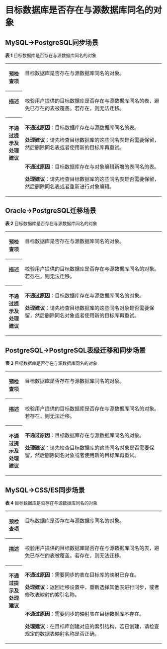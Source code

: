 # 目标数据库是否存在与源数据库同名的对象<a name="drs_03_040"></a>

## MySQL-\>PostgreSQL同步场景<a name="section20966122382318"></a>

**表 1**  目标数据库是否存在与源数据库同名的对象

<a name="table18108192214474"></a>
<table><tbody><tr id="row19108192294711"><th class="firstcol" valign="top" width="11%" id="mcps1.2.3.1.1"><p id="p191087222477"><a name="p191087222477"></a><a name="p191087222477"></a><strong id="b13108162214473"><a name="b13108162214473"></a><a name="b13108162214473"></a>预检查项</strong></p>
</th>
<td class="cellrowborder" valign="top" width="89%" headers="mcps1.2.3.1.1 "><p id="p01081022104711"><a name="p01081022104711"></a><a name="p01081022104711"></a>目标数据库是否存在与源数据库同名的对象。</p>
</td>
</tr>
<tr id="row3108132254714"><th class="firstcol" valign="top" width="11%" id="mcps1.2.3.2.1"><p id="p1710810224473"><a name="p1710810224473"></a><a name="p1710810224473"></a><strong id="b510892211472"><a name="b510892211472"></a><a name="b510892211472"></a>描述</strong></p>
</th>
<td class="cellrowborder" valign="top" width="89%" headers="mcps1.2.3.2.1 "><p id="p15372705185323"><a name="p15372705185323"></a><a name="p15372705185323"></a>校验用户提供的目标数据库是否存在与源数据库同名的表，避免已存在的表被覆盖。若存在，则无法迁移。</p>
</td>
</tr>
<tr id="row212432224711"><th class="firstcol" rowspan="2" valign="top" width="11%" id="mcps1.2.3.3.1"><p id="p1412462211472"><a name="p1412462211472"></a><a name="p1412462211472"></a><strong id="b111246227470"><a name="b111246227470"></a><a name="b111246227470"></a>不通过提示及<strong id="b117671048113514"><a name="b117671048113514"></a><a name="b117671048113514"></a>处理建议</strong></strong></p>
</th>
<td class="cellrowborder" valign="top" width="89%" headers="mcps1.2.3.3.1 "><p id="p18705213564"><a name="p18705213564"></a><a name="p18705213564"></a><strong id="b16814162110612"><a name="b16814162110612"></a><a name="b16814162110612"></a>不通过原因</strong>：目标数据库存在与源数据库同名的表。</p>
<p id="p2078920417274"><a name="p2078920417274"></a><a name="p2078920417274"></a><strong id="b478954113278"><a name="b478954113278"></a><a name="b478954113278"></a>处理建议</strong>：请先检查目标数据库的这些同名表是否需要保留，然后删除同名表或者使用新的目标库再重试。</p>
</td>
</tr>
<tr id="row18572038124010"><td class="cellrowborder" valign="top" headers="mcps1.2.3.3.1 "><p id="p171976884113"><a name="p171976884113"></a><a name="p171976884113"></a><strong id="b8197983412"><a name="b8197983412"></a><a name="b8197983412"></a>不通过原因</strong>：目标数据库存在与对象编辑新增的表同名的表。</p>
<p id="p132384614402"><a name="p132384614402"></a><a name="p132384614402"></a><strong id="b1032304610401"><a name="b1032304610401"></a><a name="b1032304610401"></a>处理建议</strong>：请先检查目标数据库的这些同名表是否需要保留，然后删除同名表或者重新进行对象编辑。</p>
</td>
</tr>
</tbody>
</table>

## Oracle-\>PostgreSQL迁移场景<a name="section1078084412520"></a>

**表 2**  目标数据库是否存在与源数据库同名的对象

<a name="table6780124411526"></a>
<table><tbody><tr id="row1178124425216"><th class="firstcol" valign="top" width="11%" id="mcps1.2.3.1.1"><p id="p0781144425219"><a name="p0781144425219"></a><a name="p0781144425219"></a><strong id="b1078116448527"><a name="b1078116448527"></a><a name="b1078116448527"></a>预检查项</strong></p>
</th>
<td class="cellrowborder" valign="top" width="89%" headers="mcps1.2.3.1.1 "><p id="p1781144414521"><a name="p1781144414521"></a><a name="p1781144414521"></a>目标数据库是否存在与源数据库同名的对象。</p>
</td>
</tr>
<tr id="row5781154475216"><th class="firstcol" valign="top" width="11%" id="mcps1.2.3.2.1"><p id="p1378164418521"><a name="p1378164418521"></a><a name="p1378164418521"></a><strong id="b7781174413524"><a name="b7781174413524"></a><a name="b7781174413524"></a>描述</strong></p>
</th>
<td class="cellrowborder" valign="top" width="89%" headers="mcps1.2.3.2.1 "><p id="p167816448524"><a name="p167816448524"></a><a name="p167816448524"></a>校验用户提供的目标数据库是否存在与源数据库同名的对象。若存在，则无法迁移。</p>
</td>
</tr>
<tr id="row1978194416522"><th class="firstcol" valign="top" width="11%" id="mcps1.2.3.3.1"><p id="p478112443526"><a name="p478112443526"></a><a name="p478112443526"></a><strong id="b87811447523"><a name="b87811447523"></a><a name="b87811447523"></a>不通过提示及<strong id="b47814443528"><a name="b47814443528"></a><a name="b47814443528"></a>处理建议</strong></strong></p>
</th>
<td class="cellrowborder" valign="top" width="89%" headers="mcps1.2.3.3.1 "><p id="p1278219445526"><a name="p1278219445526"></a><a name="p1278219445526"></a><strong id="b10782144475215"><a name="b10782144475215"></a><a name="b10782144475215"></a>不通过原因</strong>：目标数据库存在与源数据库同名的对象。</p>
<p id="p1778224411528"><a name="p1778224411528"></a><a name="p1778224411528"></a><strong id="b67821444105219"><a name="b67821444105219"></a><a name="b67821444105219"></a>处理建议</strong>：请先检查目标数据库的这些同名对象是否需要保留，然后删除同名对象或者使用新的目标库再重试。</p>
</td>
</tr>
</tbody>
</table>

## PostgreSQL-\>PostgreSQL表级迁移和同步场景<a name="section2077516173614"></a>

**表 3**  目标数据库是否存在与源数据库同名的对象

<a name="table839234883610"></a>
<table><tbody><tr id="row18392204817368"><th class="firstcol" valign="top" width="11%" id="mcps1.2.3.1.1"><p id="p153921648153617"><a name="p153921648153617"></a><a name="p153921648153617"></a><strong id="b193925485365"><a name="b193925485365"></a><a name="b193925485365"></a>预检查项</strong></p>
</th>
<td class="cellrowborder" valign="top" width="89%" headers="mcps1.2.3.1.1 "><p id="p14392174873611"><a name="p14392174873611"></a><a name="p14392174873611"></a>目标数据库是否存在与源数据库同名的对象。</p>
</td>
</tr>
<tr id="row1639224819362"><th class="firstcol" valign="top" width="11%" id="mcps1.2.3.2.1"><p id="p19392144820366"><a name="p19392144820366"></a><a name="p19392144820366"></a><strong id="b1392154893616"><a name="b1392154893616"></a><a name="b1392154893616"></a>描述</strong></p>
</th>
<td class="cellrowborder" valign="top" width="89%" headers="mcps1.2.3.2.1 "><p id="p23927482367"><a name="p23927482367"></a><a name="p23927482367"></a>校验用户提供的目标数据库是否存在与源数据库同名的对象。若存在，则无法迁移。</p>
</td>
</tr>
<tr id="row1392134813361"><th class="firstcol" valign="top" width="11%" id="mcps1.2.3.3.1"><p id="p7392848193612"><a name="p7392848193612"></a><a name="p7392848193612"></a><strong id="b23921848123616"><a name="b23921848123616"></a><a name="b23921848123616"></a>不通过提示及<strong id="b20393164811367"><a name="b20393164811367"></a><a name="b20393164811367"></a>处理建议</strong></strong></p>
</th>
<td class="cellrowborder" valign="top" width="89%" headers="mcps1.2.3.3.1 "><p id="p9393148143610"><a name="p9393148143610"></a><a name="p9393148143610"></a><strong id="b153931348153612"><a name="b153931348153612"></a><a name="b153931348153612"></a>不通过原因</strong>：目标数据库存在与源数据库同名的对象。</p>
<p id="p163931148183617"><a name="p163931148183617"></a><a name="p163931148183617"></a><strong id="b12393204873614"><a name="b12393204873614"></a><a name="b12393204873614"></a>处理建议</strong>：请先检查目标数据库的这些同名对象是否需要保留，然后删除同名对象或者使用新的目标库再重试。</p>
</td>
</tr>
</tbody>
</table>

## MySQL-\>CSS/ES同步场景<a name="section64975410438"></a>

**表 4**  目标数据库是否存在与源数据库同名的对象

<a name="table54971246432"></a>
<table><tbody><tr id="row104971942433"><th class="firstcol" valign="top" width="11%" id="mcps1.2.3.1.1"><p id="p10506242431"><a name="p10506242431"></a><a name="p10506242431"></a><strong id="b175063411432"><a name="b175063411432"></a><a name="b175063411432"></a>预检查项</strong></p>
</th>
<td class="cellrowborder" valign="top" width="89%" headers="mcps1.2.3.1.1 "><p id="p5506249433"><a name="p5506249433"></a><a name="p5506249433"></a>目标数据库是否存在与源数据库同名的对象。</p>
</td>
</tr>
<tr id="row75062454315"><th class="firstcol" valign="top" width="11%" id="mcps1.2.3.2.1"><p id="p2507114174313"><a name="p2507114174313"></a><a name="p2507114174313"></a><strong id="b95077416433"><a name="b95077416433"></a><a name="b95077416433"></a>描述</strong></p>
</th>
<td class="cellrowborder" valign="top" width="89%" headers="mcps1.2.3.2.1 "><p id="p450794164315"><a name="p450794164315"></a><a name="p450794164315"></a>校验用户提供的目标数据库是否存在与源数据库同名的表，避免已存在的表被覆盖。若存在，则无法迁移。</p>
</td>
</tr>
<tr id="row1450764134317"><th class="firstcol" rowspan="2" valign="top" width="11%" id="mcps1.2.3.3.1"><p id="p6507154114310"><a name="p6507154114310"></a><a name="p6507154114310"></a><strong id="b1350794174317"><a name="b1350794174317"></a><a name="b1350794174317"></a>不通过提示及<strong id="b550712434318"><a name="b550712434318"></a><a name="b550712434318"></a>处理建议</strong></strong></p>
<p id="p484195019467"><a name="p484195019467"></a><a name="p484195019467"></a></p>
</th>
<td class="cellrowborder" valign="top" width="89%" headers="mcps1.2.3.3.1 "><p id="p111662023114411"><a name="p111662023114411"></a><a name="p111662023114411"></a><strong id="b816542315447"><a name="b816542315447"></a><a name="b816542315447"></a>不通过原因</strong>：需要同步的表在目标库的映射已存在。</p>
<p id="p1350716412433"><a name="p1350716412433"></a><a name="p1350716412433"></a><strong id="b155071345436"><a name="b155071345436"></a><a name="b155071345436"></a>处理建议</strong>：返回迁移设置中，重新选择其他表进行同步，或者修改表映射的索引名称。</p>
</td>
</tr>
<tr id="row198411650154614"><td class="cellrowborder" valign="top" headers="mcps1.2.3.3.1 "><p id="p6366456104712"><a name="p6366456104712"></a><a name="p6366456104712"></a><strong id="b236614565475"><a name="b236614565475"></a><a name="b236614565475"></a>不通过原因</strong>：需要同步的映射表在目标数据库不存在。</p>
<p id="p1961119918477"><a name="p1961119918477"></a><a name="p1961119918477"></a><strong id="b136119913471"><a name="b136119913471"></a><a name="b136119913471"></a>处理建议</strong>：在目标库创建对应的索引结构，若已创建，请检查规定的数据表映射名称是否正确。</p>
</td>
</tr>
</tbody>
</table>

